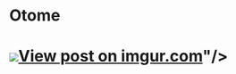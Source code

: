 # Otome
<h1><img src="<blockquote class="imgur-embed-pub" lang="en" data-id="IotsZRf"><a href="https://imgur.com/IotsZRf">View post on imgur.com</a></blockquote><script async src="//s.imgur.com/min/embed.js" charset="utf-8"></script>"/></h1>
